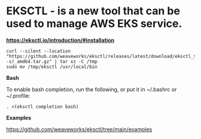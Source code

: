 # EKSCTL - is a new tool that can be used to manage AWS EKS service.

**https://eksctl.io/introduction/#installation**

```
curl --silent --location "https://github.com/weaveworks/eksctl/releases/latest/download/eksctl_$(uname -s)_amd64.tar.gz" | tar xz -C /tmp
sudo mv /tmp/eksctl /usr/local/bin
```

**Bash**

To enable bash completion, run the following, or put it in ~/.bashrc or ~/.profile:
```
. <(eksctl completion bash)
```

**Examples**

https://github.com/weaveworks/eksctl/tree/main/examples
